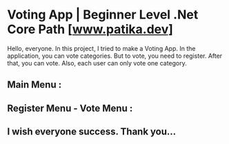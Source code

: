 # Voting App | Beginner Level .Net Core Path [www.patika.dev]

Hello, everyone. In this project, I tried to make a Voting App. In the application, you can vote categories. But to vote, you need to register. After that, you can vote. Also, each user can only vote one category.

## Main Menu :

## Register Menu - Vote Menu :









## I wish everyone success. Thank you...